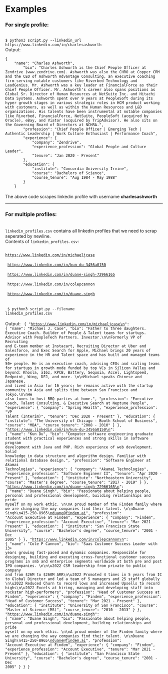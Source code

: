 <br>
<div>
<h1>Examples</h1>
<h3><b>For single profile:</b></h3>
<br>
<code>$ python3 script.py --linkedin_url https://www.linkedin.com/in/charlesashworth</code>

<br>
Output: <br>
<code>
{
    "name": "Charles Ashworth",
        "bio": "Charles Ashworth is the Chief People Officer at Zendrive (www.zendrive.com). Ashworth was also the CHRO at Copper CRM and the CEO of Ashworth Advantage Consulting, an executive coaching firm serving notable customers like Riverbed Technology and LeadGenius. Mr. Ashworth was a key leader at FinancialForce as their Chief People Officer. Mr. Ashworth's career also spans positions as Global Sr. Director of Human Resources at NetSuite Inc. and Hitachi Data Systems. Ashworth spent over 9 years at PeopleSoft during its hyper growth stages in various strategic roles in HCM product working with customers, as well as within the Human Resources and L&D organizations. His talents have been instrumental at notable companies like Riverbed, FinancialForce, NetSuite, PeopleSoft (acquired by Oracle), eBay, and Viator (acquired by TripAdvisor). He also sits on the Governing Board of Directors at NCHRA.",
        "profession": "Chief People Officer | Emerging Tech | Authentic Leadership | Work Culture Enthusiast | Performance Coach",
        "experience": {
            "company": "Zendrive",
            "experience_profession": "Global People and Culture Leader",
            "tenure": "Jan 2020 - Present"
        },
        "education": {
            "institute": "Concordia University Irvine",
            "course": "Bachelors of Science",
            "course_tenure": "Aug 1984 - May 1988"
        }
    }
</code>
<br>
The above code scrapes linkedin profile with username <b>charlesashworth</b>
<hr>
<h3><b>For multiple profiles:</b></h3><br>
<code>linkedin_profiles.csv</code> contains all linkedin profiles that we need to scrap seperated by newline.
<br>
Contents of
<code>linkedin_profiles.csv</code>:
<code>

https://www.linkedin.com/in/michaeljcase
    </code> <br>
    <code>
https://www.linkedin.com/in/kun-du-3456a0150 </code>
    <br>
    <code>
        https://www.linkedin.com/in/duane-singh-72966165 </code><br>
    <code>
https://www.linkedin.com/in/colepcannon 
    </code><br>
    <code>
https://www.linkedin.com/in/duane-singh 
</code>
<br>
<br>
<code> $ python3 script.py --filename linkedin_profiles.csv
</code>
<br>
<br>
Output:
<code>
{
  "https://www.linkedin.com/in/michaeljcase\n": {
    "name": "Michael J. Case",
    "bio": "Father to three daughters. Executive Coach. Builder of People & Talent teams for startups. Advisor with PeopleTech Partners. Investor.\n\nFormerly VP of Recruiting and E-team member at Instacart, Recruiting Director at Uber and Salesforce, and Exec Search for Apple, Michael brings 20 years of experience in the HR and Talent space and has built and managed teams of 50+ people. He is an executive coach, advising CEOs and scaling teams for startups in growth mode funded by top VCs in Silicon Valley and beyond: Khosla, a16z, KPCB, Battery, Sequoia, Accel, Lightspeed, Redpoint, Wing, DFJ, and more. \n\nMichael speaks Chinese and Japanese, and lived in Asia for 16 years; he remains active with the startup community in Asia and splits time between San Francisco and Tokyo.\n\nHe also loves to host BBQ parties at home.",
    "profession": "Executive Coach, Talent Consulting, & Executive Search at Neptune People",
    "experience": {
      "company": "Spring Health",
      "experience_profession": "VP Talent (Interim)",
      "tenure": "Dec 2020 - Present"
    },
    "education": {
      "institute": "The University of Chicago - Booth School of Business",
      "course": "MBA",
      "course_tenure": "2008 - 2010"
    }
  },
  "https://www.linkedin.com/in/kun-du-3456a0150\n": {
    "name": "Kun Du",
    "bio": "Computer software engineering graduate student with practical experiences and strong skills in software program development with Java and PHP. Rich experience of web development. Solid knowledge in data structure and algorithm design. Familiar with relational database design.",
    "profession": "Software Engineer at Akamai Technologies",
    "experience": {
      "company": "Akamai Technologies",
      "experience_profession": "Software Engineer II",
      "tenure": "Apr 2020 - Present"
    },
    "education": {
      "institute": "Northeastern University",
      "course": "Master's degree",
      "course_tenure": "2017 - 2019"
    }
  },
  "https://www.linkedin.com/in/duane-singh-72966165\n": {
    "name": "Duane Singh",
    "bio": "Passionate about helping people, personal and professional development, building relationships and pride myself on my work ethic.  \n\nA proud member of the Findem family where we are changing the way companies find their talent.  \n\nDuane Singh\n415-250-8965\nduane@findem.ai",
    "profession": "Account Executive at Findem",
    "experience": {
      "company": "Findem",
      "experience_profession": "Account Executive",
      "tenure": "Mar 2021 - Present"
    },
    "education": {
      "institute": "San Francisco State University",
      "course": "Bachelor's degree",
      "course_tenure": "2001 - Dec 2005"
    }
  },
  "https://www.linkedin.com/in/colepcannon\n": {
    "name": "Cole P Cannon",
    "bio": "Saas Customer Success Leader with 13+ years growing fast-paced and dynamic companies. Responsible for designing, building and executing cross-functional customer success programs in smb and enterprise segments worldwide at both pre and post IPO companies. \n\n\u2022 CSM leadership from private to public company and from $26M to $260M ARR\n\u2022 Promoted 4 times in 5 years from IC to Global Director and led a team of 5 managers and 25 staff globally \n\u2022 Reduced Churn to record lows and increased Upsells to record highs\n\u2022 Excels at hiring, managing and developing staff into rockstar high-performers",
    "profession": "Head of Customer Success at Findem",
    "experience": {
      "company": "Findem",
      "experience_profession": "Head of Customer Success",
      "tenure": "Mar 2021 - Present"
    },
    "education": {
      "institute": "University of San Francisco",
      "course": "Master of Science (MS)",
      "course_tenure": "2010 - 2013"
    }
  },
  "https://www.linkedin.com/in/duane-singh": {
    "name": "Duane Singh",
    "bio": "Passionate about helping people, personal and professional development, building relationships and pride myself on my work ethic.  \n\nA proud member of the Findem family where we are changing the way companies find their talent.  \n\nDuane Singh\n415-250-8965\nduane@findem.ai",
    "profession": "Account Executive at Findem",
    "experience": {
      "company": "Findem",
      "experience_profession": "Account Executive",
      "tenure": "Mar 2021 - Present"
    },
    "education": {
      "institute": "San Francisco State University",
      "course": "Bachelor's degree",
      "course_tenure": "2001 - Dec 2005"
    }
  }
}
</code>
</div>

<br>
